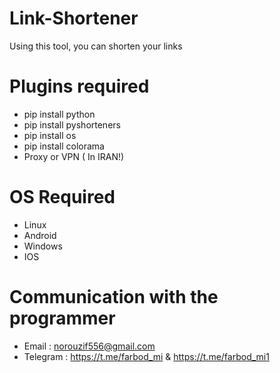 # Link-Shortener
Using this tool, you can shorten your links

# Plugins required
- pip install python
- pip install pyshorteners
- pip install os
- pip install colorama
- Proxy or VPN ( In IRAN!)

# OS Required
- Linux
- Android
- Windows
- IOS

# Communication with the programmer
- Email : norouzif556@gmail.com
- Telegram : https://t.me/farbod_mi & https://t.me/farbod_mi1

